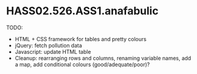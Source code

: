 # HASS02.526.ASS1.anafabulic
 
TODO:
- HTML + CSS framework for tables and pretty colours
- jQuery: fetch pollution data
- Javascript: update HTML table
- Cleanup: rearranging rows and columns, renaming variable names, add a map, add conditional colours (good/adequate/poor)?